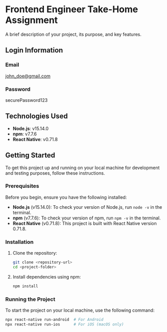 # Frontend Engineer Take-Home Assignment

A brief description of your project, its purpose, and key features.

## Login Information

### Email

john_doe@gmail.com

### Password

securePassword123

## Technologies Used

- **Node.js**: v15.14.0
- **npm**: v7.7.6
- **React Native**: v0.71.8

## Getting Started

To get this project up and running on your local machine for development and testing purposes, follow these instructions.

### Prerequisites

Before you begin, ensure you have the following installed:

- **Node.js** (v15.14.0): To check your version of Node.js, run `node -v` in the terminal.
- **npm** (v7.7.6): To check your version of npm, run `npm -v` in the terminal.
- **React Native** (v0.71.8): This project is built with React Native version 0.71.8.

### Installation

1. Clone the repository:

   ```bash
   git clone <repository-url>
   cd <project-folder>
   ```

2. Install dependencies using npm:
   ```bash
   npm install
   ```

### Running the Project

To start the project on your local machine, use the following command:

```bash
npx react-native run-android  # For Android
npx react-native run-ios      # For iOS (macOS only)
```
